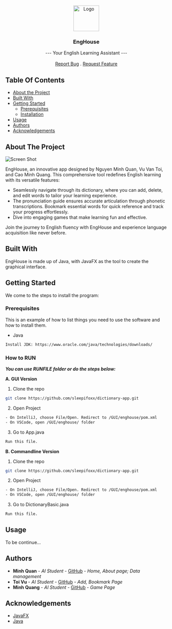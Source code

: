 <br/>
<p align="center">
  <a href="https://github.com/sleepifoxx/dictionary-app">
    <img src="https://github.com/sleepifoxx/dictionary-app/assets/129663036/558d7feb-ca20-4fff-98ac-16be66a549c2" alt="Logo" width="80" height="80">
  </a>

  <h3 align="center">EngHouse</h3>

  <p align="center">
    --- Your English Learning Assistant ---
    <br/>
    <br/>
    <a href="https://github.com/sleepifoxx/dictionary-app/issues">Report Bug</a>
    .
    <a href="https://github.com/sleepifoxx/dictionary-app/issues">Request Feature</a>
  </p>
</p>

## Table Of Contents

* [About the Project](#about-the-project)
* [Built With](#built-with)
* [Getting Started](#getting-started)
  * [Prerequisites](#prerequisites)
  * [Installation](#installation)
* [Usage](#usage)
* [Authors](#authors)
* [Acknowledgements](#acknowledgements)

## About The Project

![Screen Shot](https://github.com/sleepifoxx/dictionary-app/assets/129663036/dfd8071f-c166-4d4f-9839-759abea478b8)

EngHouse, an innovative app designed by Nguyen Minh Quan, Vu Van Toi, and Cao Minh Quang.
This comprehensive tool redefines English learning with its versatile features:
* Seamlessly navigate through its dictionary, where you can add, delete, and edit words to tailor your learning experience. 
* The pronunciation guide ensures accurate articulation through phonetic transcriptions. Bookmark essential words for quick reference and track your progress effortlessly. 
* Dive into engaging games that make learning fun and effective. 

Join the journey to English fluency with EngHouse and experience language acquisition like never before. 

## Built With

EngHouse is made up of Java, with JavaFX as the tool to create the graphical interface.

## Getting Started

We come to the steps to install the program:

### Prerequisites

This is an example of how to list things you need to use the software and how to install them.

* Java

```sh
Install JDK: https://www.oracle.com/java/technologies/downloads/
```

### How to RUN

***You can use RUNFILE folder or do the steps below:***

**A. GUI Version**
1. Clone the repo

```sh
git clone https://github.com/sleepifoxx/dictionary-app.git
```

2. Open Project

```sh
- On IntelliJ, choose File/Open. Redirect to /GUI/enghouse/pom.xml
- On VSCode, open /GUI/enghouse/ folder
```

3. Go to App.java

```sh
Run this file.
```

**B. Commandline Version**
1. Clone the repo

```sh
git clone https://github.com/sleepifoxx/dictionary-app.git
```

2. Open Project

```sh
- On IntelliJ, choose File/Open. Redirect to /GUI/enghouse/pom.xml
- On VSCode, open /GUI/enghouse/ folder
```

3. Go to DictionaryBasic.java

```sh
Run this file.
```

## Usage

To be continue...

## Authors

* **Minh Quan** - *AI Student* - [GitHub](https://github.com/sleepifoxx) - *Home, About page; Data management*
* **Toi Vu** - *AI Student* - [GitHub](https://github.com/toivuvan) - *Add, Bookmark Page*
* **Minh Quang** - *AI Student* - [GitHub](https://github.com/quang011105) - *Game Page*

## Acknowledgements

* [JavaFX](https://openjfx.io/)
* [Java](https://www.java.com/en/)